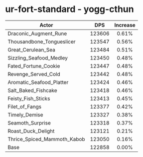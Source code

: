 # ur-fort-standard - yogg-cthun
| Actor | DPS | Increase |
|---|:---:|:---:|
|Draconic_Augment_Rune|123606|0.61%|
|Thousandbone_Tongueslicer|123547|0.56%|
|Great_Cerulean_Sea|123484|0.51%|
|Sizzling_Seafood_Medley|123450|0.48%|
|Fated_Fortune_Cookie|123447|0.48%|
|Revenge_Served_Cold|123442|0.48%|
|Aromatic_Seafood_Platter|123424|0.46%|
|Salt_Baked_Fishcake|123418|0.46%|
|Feisty_Fish_Sticks|123413|0.45%|
|Filet_of_Fangs|123377|0.42%|
|Timely_Demise|123327|0.38%|
|Seamoth_Surprise|123318|0.37%|
|Roast_Duck_Delight|123121|0.21%|
|Thrice_Spiced_Mammoth_Kabob|123050|0.16%|
|Base|122858|0.00%|
